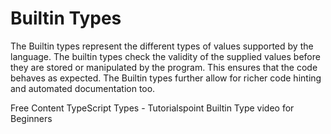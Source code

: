 # Builtin Types

The Builtin types represent the different types of values supported by the language. The builtin types check the validity of the supplied values before they are stored or manipulated by the program. This ensures that the code behaves as expected. The Builtin types further allow for richer code hinting and automated documentation too.

<ResourceGroupTitle>Free Content</ResourceGroupTitle>
<BadgeLink badgeText='Read' colorScheme='yellow' href='https://www.tutorialspoint.com/typescript/typescript_types.htm'>TypeScript Types - Tutorialspoint</BadgeLink>
<BadgeLink badgeText='Watch' href='https://www.youtube.com/watch?v=Nt9ajBrqV_M'>Builtin Type video for Beginners</BadgeLink>